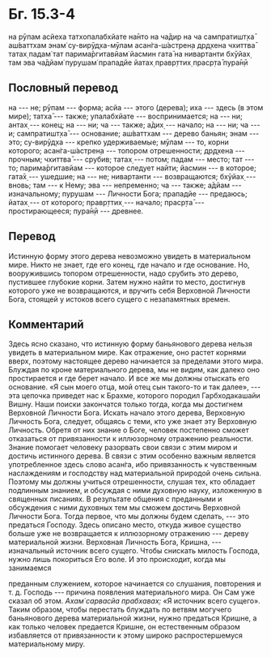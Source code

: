 # Бг. 15.3-4

на рӯпам асйеха татхопалабхйате на̄нто на ча̄дир на ча сампратишт̣ха̄
аш́ваттхам энам̇ су-вирӯд̣ха-мӯлам асан̇га-ш́астрен̣а др̣д̣хена чхиттва̄ татах̣
падам̇ тат парима̄ргитавйам̇ йасмин гата̄ на нивартанти бхӯйах̣ там эва
ча̄дйам̇ пурушам̇ прападйе йатах̣ правр̣ттих̣ праср̣та̄ пура̄н̣ӣ

## Пословный перевод

на --- не; рӯпам --- форма; асйа --- этого (дерева); иха --- здесь (в
этом мире); татха̄ --- также; упалабхйате --- воспринимается; на --- ни;
антах̣ --- конец; на --- ни; ча --- также; а̄дих̣ --- начало; на --- ни; ча
--- и; сампратишт̣ха̄ --- основание; аш́ваттхам --- дерево баньян; энам ---
это; су-вирӯд̣ха --- крепко удерживаемые; мӯлам --- то, корни которого;
асан̇га-ш́астрен̣а --- топором отрешенности; др̣д̣хена --- прочным; чхиттва̄
--- срубив; татах̣ --- потом; падам --- место; тат --- то;
парима̄ргитавйам --- которое следует найти; йасмин --- в которое; гата̄х̣
--- ушедшие; на --- не; нивартанти --- возвращаются; бхӯйах̣ --- вновь;
там --- к Нему; эва --- непременно; ча --- также; а̄дйам ---
изначальному; пурушам --- Личности Бога; прападйе --- предаюсь; йатах̣
--- от которого; правр̣ттих̣ --- начало; праср̣та̄ --- простирающееся;
пура̄н̣ӣ --- древнее.

## Перевод

Истинную форму этого дерева невозможно увидеть в материальном мире.
Никто не знает, где его конец, где начало и где основание. Но,
вооружившись топором отрешенности, надо срубить это дерево, пустившее
глубокие корни. Затем нужно найти то место, достигнув которого уже не
возвращаются, и вручить себя Верховной Личности Бога, стоящей у истоков
всего сущего с незапамятных времен.

## Комментарий

Здесь ясно сказано, что истинную форму баньянового дерева нельзя увидеть
в материальном мире. Как отражение, оно растет корнями вверх, поэтому
настоящее дерево начинается за пределами этого мира. Блуждая по кроне
материального дерева, мы не видим, как далеко оно простирается и где
берет начало. И все же мы должны отыскать его основание. «Я сын моего
отца, мой отец сын такого-то и так далее», --- эта цепочка приведет нас
к Брахме, которого породил Гарбходакашайи Вишну. Наши поиски закончатся
только тогда, когда мы достигнем Верховной Личности Бога. Искать начало
этого дерева, Верховную Личность Бога, следует, общаясь с теми, кто уже
знает эту Верховную Личность. Обретя от них знание о Боге, человек
постепенно сможет отказаться от привязанности к иллюзорному отражению
реальности. Знание помогает человеку разорвать свои связи с этим миром и
достичь истинного дерева. В связи с этим особенно важным является
употребленное здесь слово асан̇га, ибо привязанность к чувственным
наслаждениям и господству над материальной природой очень сильна.
Поэтому мы должны учиться отрешенности, слушая тех, кто обладает
подлинным знанием, и обсуждая с ними духовную науку, изложенную в
священных писаниях. В результате общения с преданными и обсуждения с
ними духовных тем мы сможем достичь Верховной Личности Бога. Тогда
первое, что мы должны будем сделать, --- это предаться Господу. Здесь
описано место, откуда живое существо больше уже не возвращается к
иллюзорному отражению --- дереву материальной жизни. Верховная Личность
Бога, Кришна, --- изначальный источник всего сущего. Чтобы снискать
милость Господа, нужно лишь покориться Его воле. И это происходит, когда
мы занимаемся

преданным служением, которое начинается со слушания, повторения и т. д.
Господь --- причина появления материального мира. Он Сам уже сказал об
этом. *Ахам̇ сарвасйа прабхавах̣:* «Я источник всего сущего». Таким
образом, чтобы перестать блуждать по ветвям могучего баньянового дерева
материальной жизни, нужно предаться Кришне, а как только человек
предается Кришне, он естественным образом избавляется от привязанности к
этому широко распростершемуся материальному миру.
